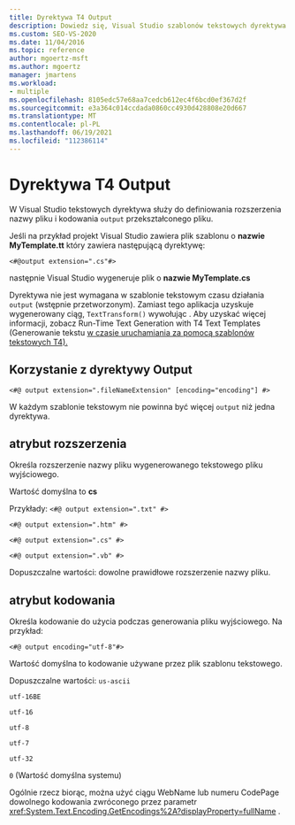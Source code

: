 ```yaml
---
title: Dyrektywa T4 Output
description: Dowiedz się, Visual Studio szablonów tekstowych dyrektywa output służy do definiowania rozszerzenia nazwy pliku i kodowania przekształconego pliku.
ms.custom: SEO-VS-2020
ms.date: 11/04/2016
ms.topic: reference
author: mgoertz-msft
ms.author: mgoertz
manager: jmartens
ms.workload:
- multiple
ms.openlocfilehash: 8105edc57e68aa7cedcb612ec4f6bcd0ef367d2f
ms.sourcegitcommit: e3a364c014ccdada0860cc4930d428808e20d667
ms.translationtype: MT
ms.contentlocale: pl-PL
ms.lasthandoff: 06/19/2021
ms.locfileid: "112386114"
---
```

# <a name="t4-output-directive"></a>Dyrektywa T4 Output

W Visual Studio tekstowych dyrektywa służy do definiowania rozszerzenia nazwy pliku i kodowania `output` przekształconego pliku.

 Jeśli na przykład projekt Visual Studio zawiera plik szablonu o **nazwie MyTemplate.tt** który zawiera następującą dyrektywę:

 `<#@output extension=".cs"#>`

 następnie Visual Studio wygeneruje plik o **nazwie MyTemplate.cs**

 Dyrektywa nie jest wymagana w szablonie tekstowym czasu działania `output` (wstępnie przetworzonym). Zamiast tego aplikacja uzyskuje wygenerowany ciąg, `TextTransform()` wywołując . Aby uzyskać więcej informacji, zobacz Run-Time Text Generation with T4 Text Templates (Generowanie tekstu [w czasie uruchamiania za pomocą szablonów tekstowych T4).](../modeling/run-time-text-generation-with-t4-text-templates.md)

## <a name="using-the-output-directive"></a>Korzystanie z dyrektywy Output

```
<#@ output extension=".fileNameExtension" [encoding="encoding"] #>
```

 W każdym szablonie tekstowym nie powinna być więcej `output` niż jedna dyrektywa.

## <a name="extension-attribute"></a>atrybut rozszerzenia
 Określa rozszerzenie nazwy pliku wygenerowanego tekstowego pliku wyjściowego.

 Wartość domyślna to **cs**

 Przykłady: `<#@ output extension=".txt" #>`

 `<#@ output extension=".htm" #>`

 `<#@ output extension=".cs" #>`

 `<#@ output extension=".vb" #>`

 Dopuszczalne wartości: dowolne prawidłowe rozszerzenie nazwy pliku.

## <a name="encoding-attribute"></a>atrybut kodowania
 Określa kodowanie do użycia podczas generowania pliku wyjściowego. Na przykład:

 `<#@ output encoding="utf-8"#>`

 Wartość domyślna to kodowanie używane przez plik szablonu tekstowego.

 Dopuszczalne wartości: `us-ascii`

 `utf-16BE`

 `utf-16`

 `utf-8`

 `utf-7`

 `utf-32`

 `0` (Wartość domyślna systemu)

 Ogólnie rzecz biorąc, można użyć ciągu WebName lub numeru CodePage dowolnego kodowania zwróconego przez parametr <xref:System.Text.Encoding.GetEncodings%2A?displayProperty=fullName> .
